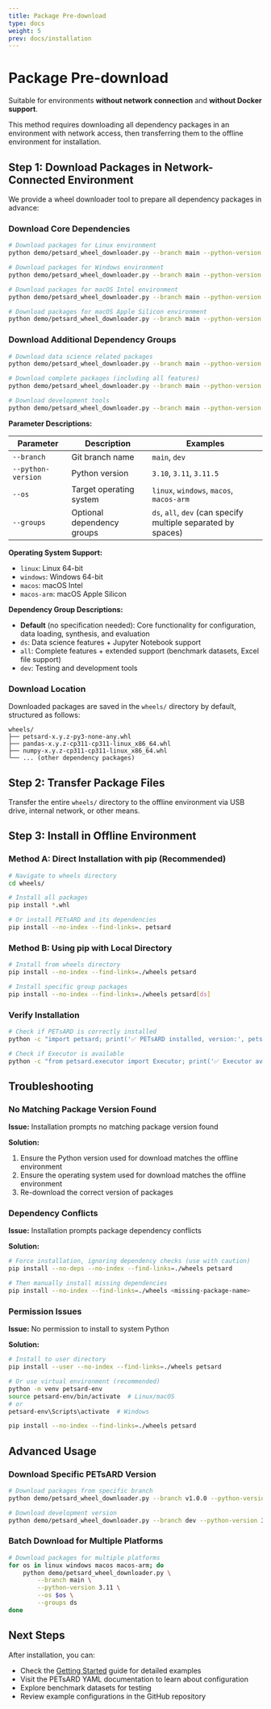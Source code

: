 ```yaml
---
title: Package Pre-download
type: docs
weight: 5
prev: docs/installation
---
```


# Package Pre-download

Suitable for environments **without network connection** and **without Docker support**.

This method requires downloading all dependency packages in an environment with network access, then transferring them to the offline environment for installation.

## Step 1: Download Packages in Network-Connected Environment

We provide a wheel downloader tool to prepare all dependency packages in advance:

### Download Core Dependencies

```bash
# Download packages for Linux environment
python demo/petsard_wheel_downloader.py --branch main --python-version 3.11 --os linux

# Download packages for Windows environment
python demo/petsard_wheel_downloader.py --branch main --python-version 3.11 --os windows

# Download packages for macOS Intel environment
python demo/petsard_wheel_downloader.py --branch main --python-version 3.11 --os macos

# Download packages for macOS Apple Silicon environment
python demo/petsard_wheel_downloader.py --branch main --python-version 3.11 --os macos-arm
```

### Download Additional Dependency Groups

```bash
# Download data science related packages
python demo/petsard_wheel_downloader.py --branch main --python-version 3.11 --os linux --groups ds

# Download complete packages (including all features)
python demo/petsard_wheel_downloader.py --branch main --python-version 3.11 --os linux --groups ds all

# Download development tools
python demo/petsard_wheel_downloader.py --branch main --python-version 3.11 --os linux --groups dev
```

**Parameter Descriptions:**

| Parameter | Description | Examples |
|-----------|-------------|----------|
| `--branch` | Git branch name | `main`, `dev` |
| `--python-version` | Python version | `3.10`, `3.11`, `3.11.5` |
| `--os` | Target operating system | `linux`, `windows`, `macos`, `macos-arm` |
| `--groups` | Optional dependency groups | `ds`, `all`, `dev` (can specify multiple separated by spaces) |

**Operating System Support:**
- `linux`: Linux 64-bit
- `windows`: Windows 64-bit
- `macos`: macOS Intel
- `macos-arm`: macOS Apple Silicon

**Dependency Group Descriptions:**
- **Default** (no specification needed): Core functionality for configuration, data loading, synthesis, and evaluation
- `ds`: Data science features + Jupyter Notebook support
- `all`: Complete features + extended support (benchmark datasets, Excel file support)
- `dev`: Testing and development tools

### Download Location

Downloaded packages are saved in the `wheels/` directory by default, structured as follows:

```
wheels/
├── petsard-x.y.z-py3-none-any.whl
├── pandas-x.y.z-cp311-cp311-linux_x86_64.whl
├── numpy-x.y.z-cp311-cp311-linux_x86_64.whl
└── ... (other dependency packages)
```

## Step 2: Transfer Package Files

Transfer the entire `wheels/` directory to the offline environment via USB drive, internal network, or other means.

## Step 3: Install in Offline Environment

### Method A: Direct Installation with pip (Recommended)

```bash
# Navigate to wheels directory
cd wheels/

# Install all packages
pip install *.whl

# Or install PETsARD and its dependencies
pip install --no-index --find-links=. petsard
```

### Method B: Using pip with Local Directory

```bash
# Install from wheels directory
pip install --no-index --find-links=./wheels petsard

# Install specific group packages
pip install --no-index --find-links=./wheels petsard[ds]
```

### Verify Installation

```bash
# Check if PETsARD is correctly installed
python -c "import petsard; print('✅ PETsARD installed, version:', petsard.__version__)"

# Check if Executor is available
python -c "from petsard.executor import Executor; print('✅ Executor available')"
```

## Troubleshooting

### No Matching Package Version Found

**Issue:** Installation prompts no matching package version found

**Solution:**
1. Ensure the Python version used for download matches the offline environment
2. Ensure the operating system used for download matches the offline environment
3. Re-download the correct version of packages

### Dependency Conflicts

**Issue:** Installation prompts package dependency conflicts

**Solution:**
```bash
# Force installation, ignoring dependency checks (use with caution)
pip install --no-deps --no-index --find-links=./wheels petsard

# Then manually install missing dependencies
pip install --no-index --find-links=./wheels <missing-package-name>
```

### Permission Issues

**Issue:** No permission to install to system Python

**Solution:**
```bash
# Install to user directory
pip install --user --no-index --find-links=./wheels petsard

# Or use virtual environment (recommended)
python -m venv petsard-env
source petsard-env/bin/activate  # Linux/macOS
# or
petsard-env\Scripts\activate  # Windows

pip install --no-index --find-links=./wheels petsard
```

## Advanced Usage

### Download Specific PETsARD Version

```bash
# Download packages from specific branch
python demo/petsard_wheel_downloader.py --branch v1.0.0 --python-version 3.11 --os linux

# Download development version
python demo/petsard_wheel_downloader.py --branch dev --python-version 3.11 --os linux
```

### Batch Download for Multiple Platforms

```bash
# Download packages for multiple platforms
for os in linux windows macos macos-arm; do
    python demo/petsard_wheel_downloader.py \
        --branch main \
        --python-version 3.11 \
        --os $os \
        --groups ds
done
```

## Next Steps

After installation, you can:

* Check the [Getting Started](../getting-started) guide for detailed examples
* Visit the PETsARD YAML documentation to learn about configuration
* Explore benchmark datasets for testing
* Review example configurations in the GitHub repository